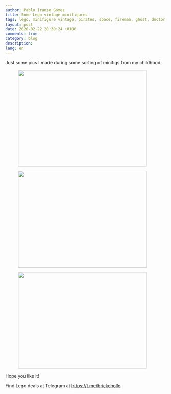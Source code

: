 ```yaml
---
author: Pablo Iranzo Gómez
title: Some Lego vintage minifigures
tags: lego, minifigure vintage, pirates, space, fireman, ghost, doctor, tribes, archer
layout: post
date: 2020-02-22 20:30:24 +0100
comments: true
category: blog
description:
lang: en
---
```


Just some pics I made during some sorting of minifigs from my childhood.

<div class="elegant-gallery" itemscope itemtype="http://schema.org/ImageGallery">
 <figure itemprop="associatedMedia" itemscope itemtype="http://schema.org/ImageObject">
        <a href="https://i.imgur.com/CeV61xr.jpg.jpg" itemprop="contentUrl" data-size="4032x3024">
            <img src="https://i.imgur.com/CeV61xrt.jpg" width="403" height="302" itemprop="thumbnail" alt="" />
        </a>
        <figcaption itemprop="caption description"></figcaption>
    </figure>
 <figure itemprop="associatedMedia" itemscope itemtype="http://schema.org/ImageObject">
        <a href="https://i.imgur.com/pfYEfGJ.jpg.jpg" itemprop="contentUrl" data-size="4032x3024">
            <img src="https://i.imgur.com/pfYEfGJt.jpg" width="403" height="302" itemprop="thumbnail" alt="" />
        </a>
        <figcaption itemprop="caption description"></figcaption>
    </figure>
 <figure itemprop="associatedMedia" itemscope itemtype="http://schema.org/ImageObject">
        <a href="https://i.imgur.com/4X7sNU8.jpg.jpg" itemprop="contentUrl" data-size="4032x3024">
            <img src="https://i.imgur.com/4X7sNU8t.jpg" width="403" height="302" itemprop="thumbnail" alt="" />
        </a>
        <figcaption itemprop="caption description"></figcaption>
    </figure>
 </div>

Hope you like it!

Find Lego deals at Telegram at <https://t.me/brickchollo>
